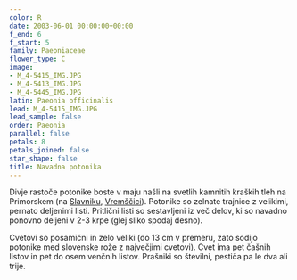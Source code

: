 ```yaml
---
color: R
date: 2003-06-01 00:00:00+00:00
f_end: 6
f_start: 5
family: Paeoniaceae
flower_type: C
image:
- M_4-5415_IMG.JPG
- M_4-5413_IMG.JPG
- M_4-5445_IMG.JPG
latin: Paeonia officinalis
lead: M_4-5415_IMG.JPG
lead_sample: false
order: Paeonia
parallel: false
petals: 8
petals_joined: false
star_shape: false
title: Navadna potonika
---
```

Divje rastoče potonike boste v maju našli na svetlih kamnitih kraških tleh na Primorskem (na [Slavniku](../../hikes/slavnik), [Vremščici](../../hikes/vremscica)). Potonike so zelnate trajnice z velikimi, pernato deljenimi listi. Pritlični listi so sestavljeni iz več delov, ki so navadno ponovno deljeni v 2-3 krpe (glej sliko spodaj desno).

Cvetovi so posamični in zelo veliki (do 13 cm v premeru, zato sodijo potonike med slovenske rože z največjimi cvetovi). Cvet ima pet čašnih listov in pet do osem venčnih listov. Prašniki so številni, pestiča pa le dva ali trije.
